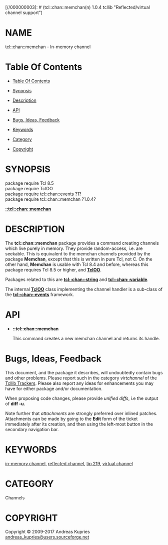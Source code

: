 
[//000000001]: # (tcl::chan::memchan - Reflected/virtual channel support)
[//000000002]: # (Generated from file 'tcllib_memchan.man' by tcllib/doctools with format 'markdown')
[//000000003]: # (tcl::chan::memchan(n) 1.0.4 tcllib "Reflected/virtual channel support")

# NAME

tcl::chan::memchan - In-memory channel

# <a name='toc'></a>Table Of Contents

  -  [Table Of Contents](#toc)

  -  [Synopsis](#synopsis)

  -  [Description](#section1)

  -  [API](#section2)

  -  [Bugs, Ideas, Feedback](#section3)

  -  [Keywords](#keywords)

  -  [Category](#category)

  -  [Copyright](#copyright)

# <a name='synopsis'></a>SYNOPSIS

package require Tcl 8.5  
package require TclOO  
package require tcl::chan::events ?1?  
package require tcl::chan::memchan ?1.0.4?  

[__::tcl::chan::memchan__](#1)  

# <a name='description'></a>DESCRIPTION

The __tcl::chan::memchan__ package provides a command creating channels which
live purely in memory. They provide random-access, i.e. are seekable. This is
equivalent to the memchan channels provided by the package __Memchan__, except
that this is written in pure Tcl, not C. On the other hand, __Memchan__ is
usable with Tcl 8.4 and before, whereas this package requires Tcl 8.5 or higher,
and __[TclOO](../../../../index.md#tcloo)__.

Packages related to this are __[tcl::chan::string](tcllib_string.md)__ and
__[tcl::chan::variable](tcllib_variable.md)__.

The internal __[TclOO](../../../../index.md#tcloo)__ class implementing the
channel handler is a sub-class of the
__[tcl::chan::events](../virtchannel_core/events.md)__ framework.

# <a name='section2'></a>API

  - <a name='1'></a>__::tcl::chan::memchan__

    This command creates a new memchan channel and returns its handle.

# <a name='section3'></a>Bugs, Ideas, Feedback

This document, and the package it describes, will undoubtedly contain bugs and
other problems. Please report such in the category *virtchannel* of the [Tcllib
Trackers](http://core.tcl.tk/tcllib/reportlist). Please also report any ideas
for enhancements you may have for either package and/or documentation.

When proposing code changes, please provide *unified diffs*, i.e the output of
__diff -u__.

Note further that *attachments* are strongly preferred over inlined patches.
Attachments can be made by going to the __Edit__ form of the ticket immediately
after its creation, and then using the left-most button in the secondary
navigation bar.

# <a name='keywords'></a>KEYWORDS

[in-memory channel](../../../../index.md#in_memory_channel), [reflected
channel](../../../../index.md#reflected_channel), [tip
219](../../../../index.md#tip_219), [virtual
channel](../../../../index.md#virtual_channel)

# <a name='category'></a>CATEGORY

Channels

# <a name='copyright'></a>COPYRIGHT

Copyright &copy; 2009-2017 Andreas Kupries <andreas_kupries@users.sourceforge.net>
